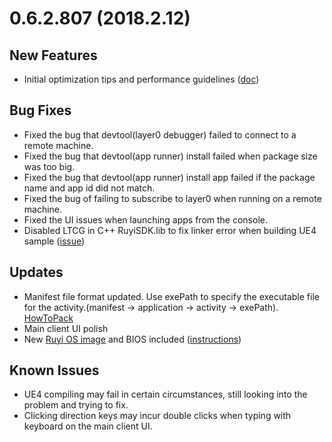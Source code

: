# 0.6.2.807 (2018.2.12)

## New Features
* Initial optimization tips and performance guidelines ([doc](../topics/optimization.md))

## Bug Fixes
* Fixed the bug that devtool(layer0 debugger) failed to connect to a remote machine.
* Fixed the bug that devtool(app runner) install failed when package size was too big.
* Fixed the bug that devtool(app runner) install app failed if the package name and app id did not match.
* Fixed the bug of failing to subscribe to layer0 when running on a remote machine.
* Fixed the UI issues when launching apps from the console.
* Disabled LTCG in C++ RuyiSDK.lib to fix linker error when building UE4 sample ([issue](https://bitbucket.org/playruyi/unreal_demo/issues/1))

## Updates
* Manifest file format updated. Use exePath to specify the executable file for the activity.(manifest -> application -> activity -> exePath). [HowToPack](../tutorials/how_to_pack.md)
* Main client UI polish
* New [Ruyi OS image](http://dev.playruyi.com/uservices) and BIOS included ([instructions](../topics/bios.md))

## Known Issues
* UE4 compiling may fail in certain circumstances, still looking into the problem and trying to fix.
* Clicking direction keys may incur double clicks when typing with keyboard on the main client UI.  